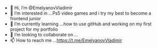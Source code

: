 - 👋 Hi, I’m @EmelyanovVladimir
- 👀 I’m interested in ...Ps5 video games and i try my best to become a frontend junior
- 🌱 I’m currently learning ...how to use gitHub and working on my first project for my portfolio
- 💞️ I’m looking to collaborate on ...
- 📫 How to reach me ...https://t.me/EmelyanovVladimir

<!---
EmelyanovVladimir/EmelyanovVladimir is a ✨ special ✨ repository because its `README.md` (this file) appears on your GitHub profile.
You can click the Preview link to take a look at your changes.
--->
